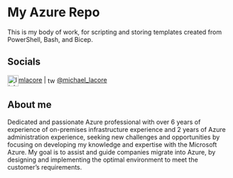 # My Azure Repo

This is my body of work, for scripting and storing templates created from PowerShell, Bash, and Bicep.

## Socials
<img src="https://brandlogos.net/wp-content/uploads/2016/06/linkedin-logo.png" alt="linkedin" width="25" align="center"/>[mlacore](https://www.linkedin.com/in/mlacore/) |
<img src="https://www.danoneinstitute.org/wp-content/uploads/2020/06/logo-rond-twitter.png" alt="twitter" width="17" align="center"/> [@michael_lacore](https://twitter.com/michael_lacore)  
  
## About me
Dedicated and passionate Azure professional with over 6 years of experience of on-premises infrastructure experience and 2 years of Azure administration experience, seeking new challenges and opportunities by focusing on developing my knowledge and expertise with the Microsoft Azure. My goal is to assist and guide companies migrate into Azure, by designing and implementing the optimal environment to meet the customer’s requirements.
